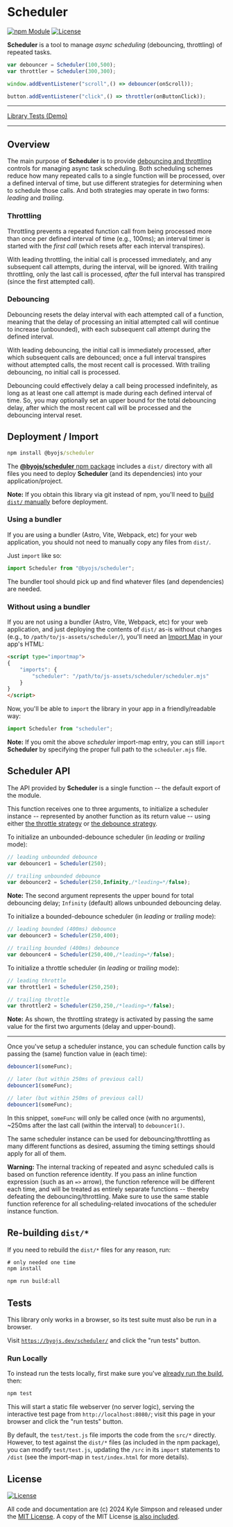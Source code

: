 # Scheduler

[![npm Module](https://badge.fury.io/js/@byojs%2Fscheduler.svg)](https://www.npmjs.org/package/@byojs/scheduler)
[![License](https://img.shields.io/badge/license-MIT-a1356a)](LICENSE.txt)

**Scheduler** is a tool to manage *async scheduling* (debouncing, throttling) of repeated tasks.

```js
var debouncer = Scheduler(100,500);
var throttler = Scheduler(300,300);

window.addEventListener("scroll",() => debouncer(onScroll));

button.addEventListener("click",() => throttler(onButtonClick));
```

----

[Library Tests (Demo)](https://byojs.dev/scheduler/)

----

## Overview

The main purpose of **Scheduler** is to provide [debouncing and throttling](https://css-tricks.com/debouncing-throttling-explained-examples/) controls for managing async task scheduling. Both scheduling schemes reduce how many repeated calls to a single function will be processed, over a defined interval of time, but use different strategies for determining when to schedule those calls. And both strategies may operate in two forms: *leading* and *trailing*.

### Throttling

Throttling prevents a repeated function call from being processed more than once per defined interval of time (e.g., 100ms); an interval timer is started with the *first call* (which resets after each interval transpires).

With leading throttling, the initial call is processed immediately, and any subsequent call attempts, during the interval, will be ignored. With trailing throttling, only the last call is processed, *after* the full interval has transpired (since the first attempted call).

### Debouncing

Debouncing resets the delay interval with each attempted call of a function, meaning that the delay of processing an initial attempted call will continue to increase (unbounded), with each subsequent call attempt during the defined interval.

With leading debouncing, the initial call is immediately processed, after which subsequent calls are debounced; once a full interval transpires without attempted calls, the most recent call is processed. With trailing debouncing, no initial call is processed.

Debouncing could effectively delay a call being processed indefinitely, as long as at least one call attempt is made during each defined interval of time. So, you may optionally set an upper bound for the total debouncing delay, after which the most recent call will be processed and the debouncing interval reset.

## Deployment / Import

```cmd
npm install @byojs/scheduler
```

The [**@byojs/scheduler** npm package](https://npmjs.com/package/@byojs/scheduler) includes a `dist/` directory with all files you need to deploy **Scheduler** (and its dependencies) into your application/project.

**Note:** If you obtain this library via git instead of npm, you'll need to [build `dist/` manually](#re-building-dist) before deployment.

### Using a bundler

If you are using a bundler (Astro, Vite, Webpack, etc) for your web application, you should not need to manually copy any files from `dist/`.

Just `import` like so:

```js
import Scheduler from "@byojs/scheduler";
```

The bundler tool should pick up and find whatever files (and dependencies) are needed.

### Without using a bundler

If you are not using a bundler (Astro, Vite, Webpack, etc) for your web application, and just deploying the contents of `dist/` as-is without changes (e.g., to `/path/to/js-assets/scheduler/`), you'll need an [Import Map](https://developer.mozilla.org/en-US/docs/Web/HTML/Element/script/type/importmap) in your app's HTML:

```html
<script type="importmap">
{
    "imports": {
        "scheduler": "/path/to/js-assets/scheduler/scheduler.mjs"
    }
}
</script>
```

Now, you'll be able to `import` the library in your app in a friendly/readable way:

```js
import Scheduler from "scheduler";
```

**Note:** If you omit the above *scheduler* import-map entry, you can still `import` **Scheduler** by specifying the proper full path to the `scheduler.mjs` file.

## Scheduler API

The API provided by **Scheduler** is a single function -- the default export of the module.

This function receives one to three arguments, to initialize a scheduler instance -- represented by another function as its return value -- using either [the throttle strategy](#throttling) or [the debounce strategy](#debouncing).

To initialize an unbounded-debounce scheduler (in *leading* or *trailing* mode):

```js
// leading unbounded debounce
var debouncer1 = Scheduler(250);

// trailing unbounded debounce
var debouncer2 = Scheduler(250,Infinity,/*leading=*/false);
```

**Note:** The second argument represents the upper bound for total debouncing delay; `Infinity` (default) allows unbounded debouncing delay.

To initialize a bounded-debounce scheduler (in *leading* or *trailing* mode):

```js
// leading bounded (400ms) debounce
var debouncer3 = Scheduler(250,400);

// trailing bounded (400ms) debounce
var debouncer4 = Scheduler(250,400,/*leading=*/false);
```

To initialize a throttle scheduler (in *leading* or *trailing* mode):

```js
// leading throttle
var throttler1 = Scheduler(250,250);

// trailing throttle
var throttler2 = Scheduler(250,250,/*leading=*/false);
```

**Note:** As shown, the throttling strategy is activated by passing the same value for the first two arguments (delay and upper-bound).

----

Once you've setup a scheduler instance, you can schedule function calls by passing the (same) function value in (each time):

```js
debouncer1(someFunc);

// later (but within 250ms of previous call)
debouncer1(someFunc);

// later (but within 250ms of previous call)
debouncer1(someFunc);
```

In this snippet, `someFunc` will only be called once (with no arguments), ~250ms after the last call (within the interval) to `debouncer1()`.

The same scheduler instance can be used for debouncing/throttling as many different functions as desired, assuming the timing settings should apply for all of them.

**Warning:** The internal tracking of repeated and async scheduled calls is based on function reference identity. If you pass an inline function expression (such as an `=>` arrow), the function reference will be different each time, and will be treated as entirely separate functions -- thereby defeating the debouncing/throttling. Make sure to use the same stable function reference for all scheduling-related invocations of the scheduler instance function.

## Re-building `dist/*`

If you need to rebuild the `dist/*` files for any reason, run:

```cmd
# only needed one time
npm install

npm run build:all
```

## Tests

This library only works in a browser, so its test suite must also be run in a browser.

Visit [`https://byojs.dev/scheduler/`](https://byojs.dev/scheduler/) and click the "run tests" button.

### Run Locally

To instead run the tests locally, first make sure you've [already run the build](#re-building-dist), then:

```cmd
npm test
```

This will start a static file webserver (no server logic), serving the interactive test page from `http://localhost:8080/`; visit this page in your browser and click the "run tests" button.

By default, the `test/test.js` file imports the code from the `src/*` directly. However, to test against the `dist/*` files (as included in the npm package), you can modify `test/test.js`, updating the `/src` in its `import` statements to `/dist` (see the import-map in `test/index.html` for more details).

## License

[![License](https://img.shields.io/badge/license-MIT-a1356a)](LICENSE.txt)

All code and documentation are (c) 2024 Kyle Simpson and released under the [MIT License](http://getify.mit-license.org/). A copy of the MIT License [is also included](LICENSE.txt).
